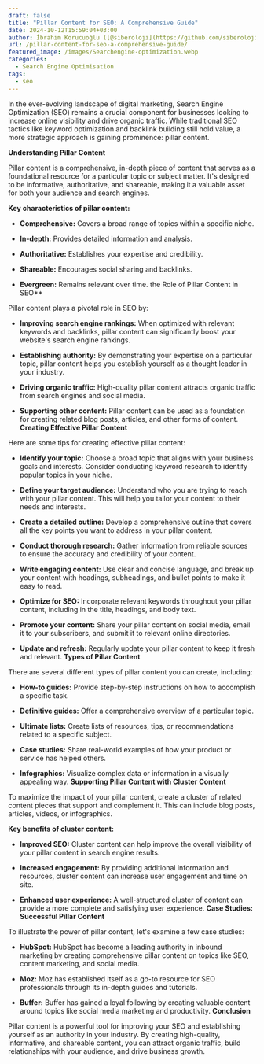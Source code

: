 ```yaml
---
draft: false
title: "Pillar Content for SEO: A Comprehensive Guide"
date: 2024-10-12T15:59:04+03:00
author: İbrahim Korucuoğlu ([@siberoloji](https://github.com/siberoloji))
url: /pillar-content-for-seo-a-comprehensive-guide/
featured_image: /images/Searchengine-optimization.webp
categories:
  - Search Engine Optimisation
tags:
  - seo
---
```

In the ever-evolving landscape of digital marketing, Search Engine Optimization (SEO) remains a crucial component for businesses looking to increase online visibility and drive organic traffic. While traditional SEO tactics like keyword optimization and backlink building still hold value, a more strategic approach is gaining prominence: pillar content.   

**Understanding Pillar Content**

Pillar content is a comprehensive, in-depth piece of content that serves as a foundational resource for a particular topic or subject matter. It's designed to be informative, authoritative, and shareable, making it a valuable asset for both your audience and search engines.

**Key characteristics of pillar content:**
* **Comprehensive:** Covers a broad range of topics within a specific niche.

* **In-depth:** Provides detailed information and analysis.

* **Authoritative:** Establishes your expertise and credibility.

* **Shareable:** Encourages social sharing and backlinks.

* **Evergreen:** Remains relevant over time.
the Role of Pillar Content in SEO**

Pillar content plays a pivotal role in SEO by:
* **Improving search engine rankings:** When optimized with relevant keywords and backlinks, pillar content can significantly boost your website's search engine rankings.

* **Establishing authority:** By demonstrating your expertise on a particular topic, pillar content helps you establish yourself as a thought leader in your industry.

* **Driving organic traffic:** High-quality pillar content attracts organic traffic from search engines and social media.

* **Supporting other content:** Pillar content can be used as a foundation for creating related blog posts, articles, and other forms of content.
**Creating Effective Pillar Content**

Here are some tips for creating effective pillar content:
* **Identify your topic:** Choose a broad topic that aligns with your business goals and interests. Consider conducting keyword research to identify popular topics in your niche.

* **Define your target audience:** Understand who you are trying to reach with your pillar content. This will help you tailor your content to their needs and interests.

* **Create a detailed outline:** Develop a comprehensive outline that covers all the key points you want to address in your pillar content.

* **Conduct thorough research:** Gather information from reliable sources to ensure the accuracy and credibility of your content.

* **Write engaging content:** Use clear and concise language, and break up your content with headings, subheadings, and bullet points to make it easy to read.

* **Optimize for SEO:** Incorporate relevant keywords throughout your pillar content, including in the title, headings, and body text.

* **Promote your content:** Share your pillar content on social media, email it to your subscribers, and submit it to relevant online directories.

* **Update and refresh:** Regularly update your pillar content to keep it fresh and relevant.
**Types of Pillar Content**

There are several different types of pillar content you can create, including:
* **How-to guides:** Provide step-by-step instructions on how to accomplish a specific task.

* **Definitive guides:** Offer a comprehensive overview of a particular topic.

* **Ultimate lists:** Create lists of resources, tips, or recommendations related to a specific subject.

* **Case studies:** Share real-world examples of how your product or service has helped others.

* **Infographics:** Visualize complex data or information in a visually appealing way.
**Supporting Pillar Content with Cluster Content**

To maximize the impact of your pillar content, create a cluster of related content pieces that support and complement it. This can include blog posts, articles, videos, or infographics.

**Key benefits of cluster content:**
* **Improved SEO:** Cluster content can help improve the overall visibility of your pillar content in search engine results.

* **Increased engagement:** By providing additional information and resources, cluster content can increase user engagement and time on site.

* **Enhanced user experience:** A well-structured cluster of content can provide a more complete and satisfying user experience.
**Case Studies: Successful Pillar Content**

To illustrate the power of pillar content, let's examine a few case studies:
* **HubSpot:** HubSpot has become a leading authority in inbound marketing by creating comprehensive pillar content on topics like SEO, content marketing, and social media.

* **Moz:** Moz has established itself as a go-to resource for SEO professionals through its in-depth guides and tutorials.

* **Buffer:** Buffer has gained a loyal following by creating valuable content around topics like social media marketing and productivity.
**Conclusion**

Pillar content is a powerful tool for improving your SEO and establishing yourself as an authority in your industry. By creating high-quality, informative, and shareable content, you can attract organic traffic, build relationships with your audience, and drive business growth.
